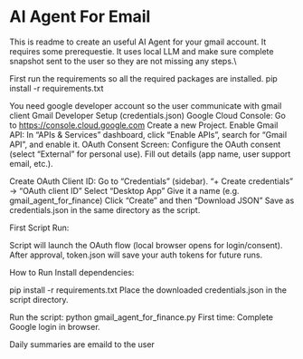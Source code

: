 # AI Agent For Email


This is readme to create an useful AI Agent for your gmail account. It requires some prerequestie. It uses local LLM and make sure complete snapshot sent to the user so they are not missing any steps.\

First run the requirements so all the required packages are installed.
pip install -r requirements.txt

You need google developer account so the user communicate with gmail client
Gmail Developer Setup (credentials.json)
Google Cloud Console:
Go to https://console.cloud.google.com
Create a new Project.
Enable Gmail API:
In “APIs & Services” dashboard, click “Enable APIs”, search for “Gmail API”, and enable it.
OAuth Consent Screen:
Configure the OAuth consent (select “External” for personal use).
Fill out details (app name, user support email, etc.).

Create OAuth Client ID:
Go to “Credentials” (sidebar).
“+ Create credentials” → “OAuth client ID”
Select “Desktop App”
Give it a name (e.g. gmail_agent_for_finance)
Click “Create” and then “Download JSON”
Save as credentials.json in the same directory as the script.

First Script Run:

Script will launch the OAuth flow (local browser opens for login/consent).
After approval, token.json will save your auth tokens for future runs.

How to Run
Install dependencies:

pip install -r requirements.txt
Place the downloaded credentials.json in the script directory.

Run the script:
python gmail_agent_for_finance.py
First time: Complete Google login in browser.

Daily summaries are emaild to the user
